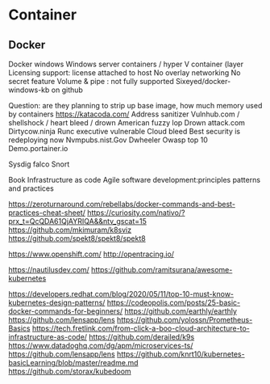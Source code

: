 # Container

## Docker
Docker windows
Windows server containers / hyper V container (layer 
Licensing support: license attached to host
No overlay networking
No secret feature
Volume & pipe : not fully supported
Sixeyed/docker-windows-kb on github

Question: are they planning to strip up base image, how much memory used by containers
https://katacoda.com/
Address sanitizer
Vulnhub.com / shellshock / heart bleed / drown
American fuzzy lop
Drown attack.com
Dirtycow.ninja
Runc executive vulnerable
Cloud bleed
Best security is redeploying now 
Nvmpubs.nist.Gov
Dwheeler
Owasp top 10
Demo.portainer.io

Sysdig falco
Snort

Book
Infrastructure as code
Agile software development:principles patterns and practices

https://zeroturnaround.com/rebellabs/docker-commands-and-best-practices-cheat-sheet/
https://curiosity.com/nativo/?prx_t=QcQDA61QjAYRIQA&&ntv_gscat=15
https://github.com/mkimuram/k8sviz
https://github.com/spekt8/spekt8/spekt8

https://www.openshift.com/
http://opentracing.io/

https://nautilusdev.com/
https://github.com/ramitsurana/awesome-kubernetes

https://developers.redhat.com/blog/2020/05/11/top-10-must-know-kubernetes-design-patterns/
https://codeopolis.com/posts/25-basic-docker-commands-for-beginners/
https://github.com/earthly/earthly
https://github.com/lensapp/lens
https://github.com/yolossn/Prometheus-Basics
https://tech.fretlink.com/from-click-a-boo-cloud-architecture-to-infrastructure-as-code/
https://github.com/derailed/k9s
https://www.datadoghq.com/dg/apm/microservices-ts/
https://github.com/lensapp/lens
https://github.com/knrt10/kubernetes-basicLearning/blob/master/readme.md
https://github.com/storax/kubedoom
